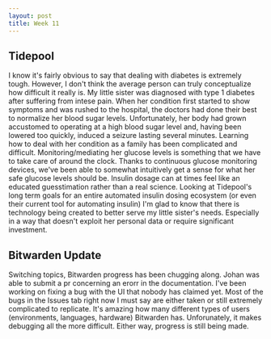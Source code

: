 ```yaml
---
layout: post
title: Week 11
---
```


## Tidepool

I know it's fairly obvious to say that dealing with diabetes is extremely tough. However, I don't think the average person can truly conceptualize how difficult it really is. My little sister was diagnosed with type 1 diabetes after suffering from intese pain. When her condition first started to show symptoms and was rushed to the hospital, the doctors had done their best to normalize her blood sugar levels. Unfortunately, her body had grown accustomed to operating at a high blood sugar level and, having been lowered too quickly, induced a seizure lasting several minutes. Learning how to deal with her condition as a family has been complicated and difficult. Monitoring/mediating her glucose levels is something that we have to take care of around the clock. Thanks to continuous glucose monitoring devices, we've been able to somewhat intuitively get a sense for what her safe glucose levels should be. Insulin dosage can at times feel like an educated guesstimation rather than a real science. Looking at Tidepool's long term goals for an entire automated insulin dosing ecosystem (or even their current tool for automating insulin) I'm glad to know that there is technology being created to better serve my little sister's needs. Especially in a way that doesn't exploit her personal data or require significant investment. 

## Bitwarden Update

Switching topics, Bitwarden progress has been chugging along. Johan was able to submit a pr concerning an erorr in the documentation. I've been working on fixing a bug with the UI that nobody has claimed yet. Most of the bugs in the Issues tab right now I must say are either taken or still extremely complicated to replicate. It's amazing how many different types of users (environments, languages, hardware) Bitwarden has. Unforunately, it makes debugging all the more difficult. Either way, progress is still being made.
